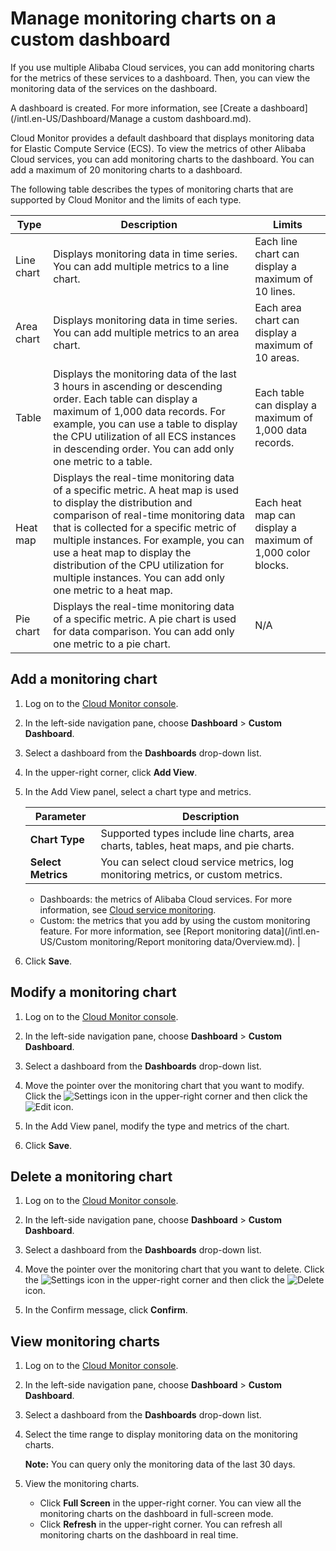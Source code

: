 # Manage monitoring charts on a custom dashboard

If you use multiple Alibaba Cloud services, you can add monitoring charts for the metrics of these services to a dashboard. Then, you can view the monitoring data of the services on the dashboard.

A dashboard is created. For more information, see [Create a dashboard](/intl.en-US/Dashboard/Manage a custom dashboard.md).

Cloud Monitor provides a default dashboard that displays monitoring data for Elastic Compute Service \(ECS\). To view the metrics of other Alibaba Cloud services, you can add monitoring charts to the dashboard. You can add a maximum of 20 monitoring charts to a dashboard.

The following table describes the types of monitoring charts that are supported by Cloud Monitor and the limits of each type.

|Type|Description|Limits|
|----|-----------|------|
|Line chart|Displays monitoring data in time series. You can add multiple metrics to a line chart.|Each line chart can display a maximum of 10 lines.|
|Area chart|Displays monitoring data in time series. You can add multiple metrics to an area chart.|Each area chart can display a maximum of 10 areas.|
|Table|Displays the monitoring data of the last 3 hours in ascending or descending order. Each table can display a maximum of 1,000 data records. For example, you can use a table to display the CPU utilization of all ECS instances in descending order. You can add only one metric to a table.|Each table can display a maximum of 1,000 data records.|
|Heat map|Displays the real-time monitoring data of a specific metric. A heat map is used to display the distribution and comparison of real-time monitoring data that is collected for a specific metric of multiple instances. For example, you can use a heat map to display the distribution of the CPU utilization for multiple instances. You can add only one metric to a heat map.|Each heat map can display a maximum of 1,000 color blocks.|
|Pie chart|Displays the real-time monitoring data of a specific metric. A pie chart is used for data comparison. You can add only one metric to a pie chart.|N/A|

## Add a monitoring chart

1.  Log on to the [Cloud Monitor console](https://cms-intl.console.aliyun.com).

2.  In the left-side navigation pane, choose **Dashboard** \> **Custom Dashboard**.

3.  Select a dashboard from the **Dashboards** drop-down list.

4.  In the upper-right corner, click **Add View**.

5.  In the Add View panel, select a chart type and metrics.

    |Parameter|Description|
    |---------|-----------|
    |**Chart Type**|Supported types include line charts, area charts, tables, heat maps, and pie charts.|
    |**Select Metrics**|You can select cloud service metrics, log monitoring metrics, or custom metrics.

    -   Dashboards: the metrics of Alibaba Cloud services. For more information, see [Cloud service monitoring](/intl.en-US/.md).
    -   Custom: the metrics that you add by using the custom monitoring feature. For more information, see [Report monitoring data](/intl.en-US/Custom monitoring/Report monitoring data/Overview.md). |

6.  Click **Save**.


## Modify a monitoring chart

1.  Log on to the [Cloud Monitor console](https://cms-intl.console.aliyun.com).

2.  In the left-side navigation pane, choose **Dashboard** \> **Custom Dashboard**.

3.  Select a dashboard from the **Dashboards** drop-down list.

4.  Move the pointer over the monitoring chart that you want to modify. Click the ![Settings](https://static-aliyun-doc.oss-accelerate.aliyuncs.com/assets/img/en-US/4407407061/p175261.png) icon in the upper-right corner and then click the ![Edit](https://static-aliyun-doc.oss-accelerate.aliyuncs.com/assets/img/en-US/4407407061/p175262.png) icon.

5.  In the Add View panel, modify the type and metrics of the chart.

6.  Click **Save**.


## Delete a monitoring chart

1.  Log on to the [Cloud Monitor console](https://cms-intl.console.aliyun.com).

2.  In the left-side navigation pane, choose **Dashboard** \> **Custom Dashboard**.

3.  Select a dashboard from the **Dashboards** drop-down list.

4.  Move the pointer over the monitoring chart that you want to delete. Click the ![Settings](https://static-aliyun-doc.oss-accelerate.aliyuncs.com/assets/img/en-US/4407407061/p175261.png) icon in the upper-right corner and then click the ![Delete](https://static-aliyun-doc.oss-accelerate.aliyuncs.com/assets/img/en-US/5407407061/p175266.png) icon.

5.  In the Confirm message, click **Confirm**.


## View monitoring charts

1.  Log on to the [Cloud Monitor console](https://cms-intl.console.aliyun.com).

2.  In the left-side navigation pane, choose **Dashboard** \> **Custom Dashboard**.

3.  Select a dashboard from the **Dashboards** drop-down list.

4.  Select the time range to display monitoring data on the monitoring charts.

    **Note:** You can query only the monitoring data of the last 30 days.

5.  View the monitoring charts.

    -   Click **Full Screen** in the upper-right corner. You can view all the monitoring charts on the dashboard in full-screen mode.
    -   Click **Refresh** in the upper-right corner. You can refresh all monitoring charts on the dashboard in real time.

